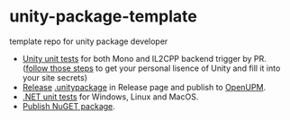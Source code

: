 # unity-package-template
template repo for unity package developer

- [Unity unit tests](.github/workflows/unity-test.yaml) for both Mono and IL2CPP backend trigger by PR. ([follow those steps](https://game.ci/docs/github/test-runner#personal-license) to get your personal lisence of Unity and fill it into your site secrets)
- [Release](.github/workflows/publish-upm-package.yml) [.unitypackage](https://github.com/quabug/unity-package-template/releases/tag/v0.0.1) in Release page and publish to [OpenUPM](https://openupm.com/docs/adding-upm-package.html#adding-upm-package).
- [.NET unit tests](.github/workflows/dotnet-unit-test.yml) for Windows, Linux and MacOS.
- [Publish NuGET package](.github/workflows/publish-nuget-package.yml).
